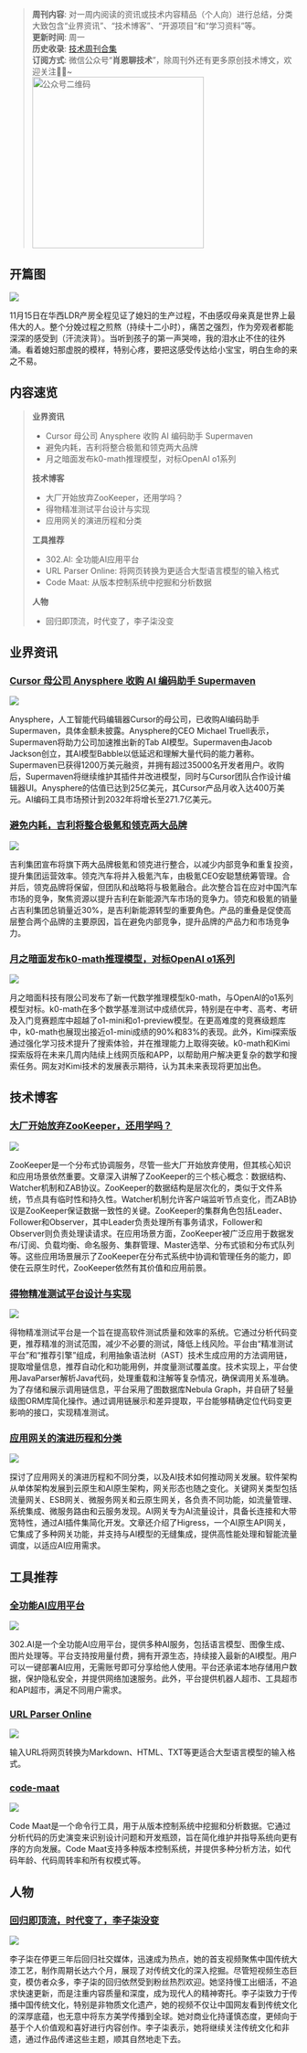 > **周刊内容**: 对一周内阅读的资讯或技术内容精品（个人向）进行总结，分类大致包含“业界资讯”、“技术博客”、“开源项目”和“学习资料”等。<br>
> **更新时间**: 周一<br>
> **历史收录**: [技术周刊合集](https://mp.weixin.qq.com/mp/appmsgalbum?__biz=MzkwODY0ODQzOQ==&action=getalbum&album_id=3492416248238096386#wechat_redirect) <br>
> **订阅方式**: 微信公众号“**肖恩聊技术**”，除周刊外还有更多原创技术博文，欢迎关注👏🏻~<br>
> <img src="https://cdn.jsdelivr.net/gh/Xiaoxie1994/images/images/20241103221454.png" alt="公众号二维码" width="300">

## 开篇图
![](https://cdn.jsdelivr.net/gh/Xiaoxie1994/images/images/20241117233731.png)

11月15日在华西LDR产房全程见证了媳妇的生产过程，不由感叹母亲真是世界上最伟大的人。整个分娩过程之煎熬（持续十二小时），痛苦之强烈，作为旁观者都能深深的感受到（汗流浃背）。当听到孩子的第一声哭啼，我的泪水止不住的往外涌。看着媳妇那虚脱的模样，特别心疼，要把这感受传达给小宝宝，明白生命的来之不易。

## 内容速览
> **业界资讯**
> - Cursor 母公司 Anysphere 收购 AI 编码助手 Supermaven
> - 避免内耗，吉利将整合极氪和领克两大品牌
> - 月之暗面发布k0-math推理模型，对标OpenAI o1系列
>
> **技术博客**
> - 大厂开始放弃ZooKeeper，还用学吗？
> - 得物精准测试平台设计与实现
> - 应用网关的演进历程和分类
>
> **工具推荐**
> - 302.AI: 全功能AI应用平台
> - URL Parser Online: 将网页转换为更适合大型语言模型的输入格式
> - Code Maat: 从版本控制系统中挖掘和分析数据
>
> **人物**
> - 回归即顶流，时代变了，李子柒没变

## 业界资讯

### [Cursor 母公司 Anysphere 收购 AI 编码助手 Supermaven](https://www.oschina.net/news/320498/anysphere-acquires-supermaven)

![](https://cdn.jsdelivr.net/gh/Xiaoxie1994/images/images/20241117222204.png)

Anysphere，人工智能代码编辑器Cursor的母公司，已收购AI编码助手Supermaven，具体金额未披露。Anysphere的CEO Michael Truell表示，Supermaven将助力公司加速推出新的Tab AI模型。Supermaven由Jacob Jackson创立，其AI模型Babble以低延迟和理解大量代码的能力著称。Supermaven已获得1200万美元融资，并拥有超过35000名开发者用户。收购后，Supermaven将继续维护其插件并改进模型，同时与Cursor团队合作设计编辑器UI。Anysphere的估值已达到25亿美元，其Cursor产品月收入达400万美元。AI编码工具市场预计到2032年将增长至271.7亿美元。

### [避免内耗，吉利将整合极氪和领克两大品牌](https://36kr.com/p/3034230633984003)

![](https://cdn.jsdelivr.net/gh/Xiaoxie1994/images/images/20241117222129.png)

吉利集团宣布将旗下两大品牌极氪和领克进行整合，以减少内部竞争和重复投资，提升集团运营效率。领克汽车将并入极氪汽车，由极氪CEO安聪慧统筹管理。合并后，领克品牌将保留，但团队和战略将与极氪融合。此次整合旨在应对中国汽车市场的竞争，聚焦资源以提升吉利在新能源汽车市场的竞争力。领克和极氪的销量占吉利集团总销量近30%，是吉利新能源转型的重要角色。产品的重叠是促使高层整合两个品牌的主要原因，旨在避免内部竞争，提升品牌的产品力和市场竞争力。

### [月之暗面发布k0-math推理模型，对标OpenAI o1系列](https://finance.sina.com.cn/roll/2024-11-16/doc-incwfyak2238402.shtml)

![](https://cdn.jsdelivr.net/gh/Xiaoxie1994/images/images/20241117222149.png)

月之暗面科技有限公司发布了新一代数学推理模型k0-math，与OpenAI的o1系列模型对标。k0-math在多个数学基准测试中成绩优异，特别是在中考、高考、考研及入门竞赛题库中超越了o1-mini和o1-preview模型。在更高难度的竞赛级题库中，k0-math也展现出接近o1-mini成绩的90%和83%的表现。此外，Kimi探索版通过强化学习技术提升了搜索体验，并在推理能力上取得突破。k0-math和Kimi探索版将在未来几周内陆续上线网页版和APP，以帮助用户解决更复杂的数学和搜索任务。网友对Kimi技术的发展表示期待，认为其未来表现将更加出色。

## 技术博客
### [大厂开始放弃ZooKeeper，还用学吗？](https://mp.weixin.qq.com/s/NfiMY5vlUIrsx8St5hUqcg)

![](https://cdn.jsdelivr.net/gh/Xiaoxie1994/images/images/20241117222751.png)

ZooKeeper是一个分布式协调服务，尽管一些大厂开始放弃使用，但其核心知识和应用场景依然重要。文章深入讲解了ZooKeeper的三个核心概念：数据结构、Watcher机制和ZAB协议。ZooKeeper的数据结构是层次化的，类似于文件系统，节点具有临时性和持久性。Watcher机制允许客户端监听节点变化，而ZAB协议是ZooKeeper保证数据一致性的关键。ZooKeeper的集群角色包括Leader、Follower和Observer，其中Leader负责处理所有事务请求，Follower和Observer则负责处理读请求。在应用场景方面，ZooKeeper被广泛应用于数据发布/订阅、负载均衡、命名服务、集群管理、Master选举、分布式锁和分布式队列等。这些应用场景展示了ZooKeeper在分布式系统中协调和管理任务的能力，即使在云原生时代，ZooKeeper依然有其价值和应用前景。

### [得物精准测试平台设计与实现](https://mp.weixin.qq.com/s/qZZ5A1lkNpf_HqZgSJa4_A)

![](https://cdn.jsdelivr.net/gh/Xiaoxie1994/images/images/20241117231824.png)

得物精准测试平台是一个旨在提高软件测试质量和效率的系统。它通过分析代码变更，推荐精准的测试范围，减少不必要的测试，降低上线风险。平台由“精准测试平台”和“推荐引擎”组成，利用抽象语法树（AST）技术生成应用的方法调用链，提取增量信息，推荐自动化和功能用例，并度量测试覆盖度。技术实现上，平台使用JavaParser解析Java代码，处理重载和注解等复杂情况，确保调用关系准确。为了存储和展示调用链信息，平台采用了图数据库Nebula Graph，并自研了轻量级图ORM库简化操作。通过调用链展示和差异提取，平台能够精确定位代码变更影响的接口，实现精准测试。

### [应用网关的演进历程和分类](https://my.oschina.net/u/3874284/blog/16510373)

![](https://cdn.jsdelivr.net/gh/Xiaoxie1994/images/images/20241117231657.png)

探讨了应用网关的演进历程和不同分类，以及AI技术如何推动网关发展。软件架构从单体架构发展到云原生和AI原生架构，网关形态也随之变化。关键网关类型包括流量网关、ESB网关、微服务网关和云原生网关，各负责不同功能，如流量管理、系统集成、微服务路由和云服务发现。AI网关专为AI流量设计，具备长连接和大带宽特性，通过AI插件集简化开发。文章还介绍了Higress，一个AI原生API网关，它集成了多种网关功能，并支持与AI模型的无缝集成，提供高性能处理和智能流量调度，以适应AI应用需求。


## 工具推荐
### [全功能AI应用平台](https://302.ai/)

![](https://cdn.jsdelivr.net/gh/Xiaoxie1994/images/images/20241117231202.png)

302.AI是一个全功能AI应用平台，提供多种AI服务，包括语言模型、图像生成、图片处理等。平台支持按用量付费，拥有开源生态，持续接入最新的AI模型。用户可以一键部署AI应用，无需账号即可分享给他人使用。平台还承诺本地存储用户数据，保护隐私安全，并提供网络加速服务。此外，平台提供机器人超市、工具超市和API超市，满足不同用户需求。

### [URL Parser Online](https://www.urlparser.online/)

![](https://cdn.jsdelivr.net/gh/Xiaoxie1994/images/images/20241117231627.png)

输入URL将网页转换为Markdown、HTML、TXT等更适合大型语言模型的输入格式。

### [code-maat](https://github.com/adamtornhill/code-maat)

![](https://cdn.jsdelivr.net/gh/Xiaoxie1994/images/images/20241117235436.png)

Code Maat是一个命令行工具，用于从版本控制系统中挖掘和分析数据。它通过分析代码的历史演变来识别设计问题和开发瓶颈，旨在简化维护并指导系统向更有序的方向发展。Code Maat支持多种版本控制系统，并提供多种分析方法，如代码年龄、代码周转率和所有权模式等。

## 人物
### [回归即顶流，时代变了，李子柒没变](https://www.woshipm.com/it/6140008.html)

![](https://cdn.jsdelivr.net/gh/Xiaoxie1994/images/images/20241117231903.png)

李子柒在停更三年后回归社交媒体，迅速成为热点，她的首支视频聚焦中国传统大漆工艺，制作周期长达六个月，展现了对传统文化的深入挖掘。尽管短视频生态巨变，模仿者众多，李子柒的回归依然受到粉丝热烈欢迎。她坚持慢工出细活，不追求快速更新，而是注重内容质量和深度，成为现代人的精神寄托。李子柒致力于传播中国传统文化，特别是非物质文化遗产，她的视频不仅让中国网友看到传统文化的深厚底蕴，也无意中将东方美学传播到全球。她对商业化持谨慎态度，更倾向于基于个人价值观和喜好进行内容创作。李子柒表示，她将继续关注传统文化和非遗，通过作品传递这些主题，顺其自然地走下去。